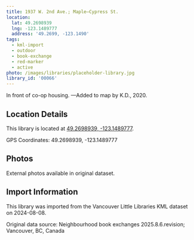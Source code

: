 ```yaml
---
title: 1937 W. 2nd Ave.; Maple—Cypress St.
location:
  lat: 49.2698939
  lng: -123.1489777
  address: '49.2699, -123.1490'
tags:
  - kml-import
  - outdoor
  - book-exchange
  - red-marker
  - active
photo: /images/libraries/placeholder-library.jpg
library_id: '00066'
---
```

In front of co-op housing.
—Added to map by K.D., 2020.

## Location Details

This library is located at [49.2698939, -123.1489777](https://www.google.com/maps?q=49.2698939,-123.1489777).

GPS Coordinates: 49.2698939, -123.1489777

## Photos

External photos available in original dataset.

## Import Information

This library was imported from the Vancouver Little Libraries KML dataset on 2024-08-08.

Original data source: Neighbourhood book exchanges 2025.8.6.revision; Vancouver, BC, Canada
